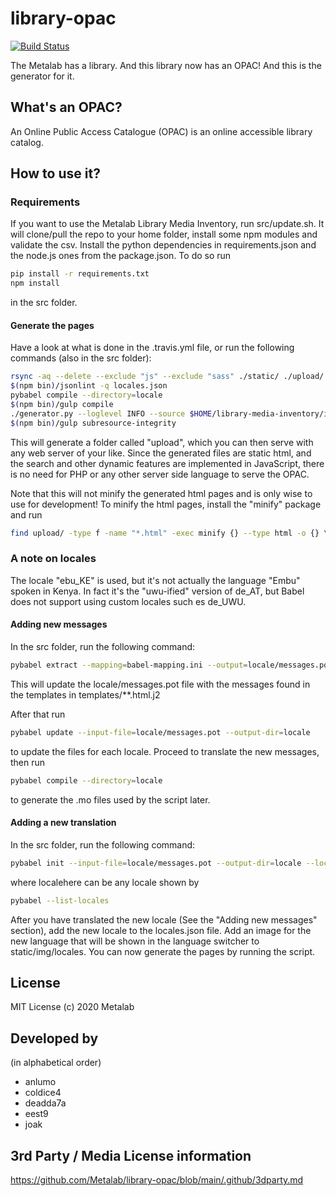 # library-opac
[![Build Status](https://travis-ci.org/Metalab/library-opac.svg?branch=main)](https://travis-ci.org/Metalab/library-opac)

The Metalab has a library. And this library now has an OPAC! And this is the generator for it.

## What's an OPAC?

An Online Public Access Catalogue (OPAC) is an online accessible library catalog.

## How to use it?

### Requirements
If you want to use the Metalab Library Media Inventory, run src/update.sh. It will clone/pull the repo to your home folder, install some npm modules and validate the csv. Install the python dependencies in requirements.json and the node.js ones from the package.json. To do so run

```bash
pip install -r requirements.txt
npm install
```
in the src folder.

#### Generate the pages

Have a look at what is done in the .travis.yml file, or run the following commands (also in the src folder):

```bash
rsync -aq --delete --exclude "js" --exclude "sass" ./static/ ./upload/
$(npm bin)/jsonlint -q locales.json
pybabel compile --directory=locale
$(npm bin)/gulp compile
./generator.py --loglevel INFO --source $HOME/library-media-inventory/inventory.csv --name "Metalab Library"
$(npm bin)/gulp subresource-integrity
```

This will generate a folder called "upload", which you can then serve with any web server of your like. Since the generated files are static html, and the search and other dynamic features are implemented in JavaScript, there is no need for PHP or any other server side language to serve the OPAC.

Note that this will not minify the generated html pages and is only wise to use for development! To minify the html pages, install the "minify" package and run
```bash
find upload/ -type f -name "*.html" -exec minify {} --type html -o {} \;
```

### A note on locales

The locale "ebu_KE" is used, but it's not actually the language "Embu" spoken in Kenya. In fact it's the "uwu-ified" version of de_AT, but Babel does not support using custom locales such es de_UWU.

#### Adding new messages

In the src folder, run the following command:

```bash
pybabel extract --mapping=babel-mapping.ini --output=locale/messages.pot --copyright-holder=Metalab --project=library-opac --version=1 ./
```
This will update the locale/messages.pot file with the messages found in the templates in templates/**.html.j2

After that run
```bash
pybabel update --input-file=locale/messages.pot --output-dir=locale
```
to update the files for each locale. Proceed to translate the new messages, then run
```bash
pybabel compile --directory=locale
```
to generate the .mo files used by the script later.

#### Adding a new translation

In the src folder, run the following command:
```bash
pybabel init --input-file=locale/messages.pot --output-dir=locale --locale=*localehere*
```
where localehere can be any locale shown by

```bash
pybabel --list-locales
```

After you have translated the new locale (See the "Adding new messages" section), add the new locale to the locales.json file. Add an image for the new language that will be shown in the language switcher to static/img/locales. You can now generate the pages by running the script.

## License

MIT License (c) 2020 Metalab

## Developed by

(in alphabetical order)
* anlumo
* coldice4
* deadda7a
* eest9
* joak

## 3rd Party / Media License information
https://github.com/Metalab/library-opac/blob/main/.github/3dparty.md
